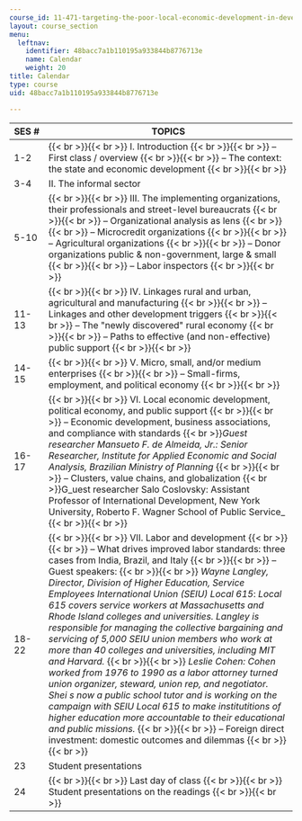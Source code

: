 ```yaml
---
course_id: 11-471-targeting-the-poor-local-economic-development-in-developing-countries-spring-2010
layout: course_section
menu:
  leftnav:
    identifier: 48bacc7a1b110195a933844b8776713e
    name: Calendar
    weight: 20
title: Calendar
type: course
uid: 48bacc7a1b110195a933844b8776713e

---
```


| SES # | TOPICS |
| --- | --- |
| 1-2 |  {{< br >}}{{< br >}} I. Introduction {{< br >}}{{< br >}} – First class / overview {{< br >}}{{< br >}} – The context: the state and economic development {{< br >}}{{< br >}}  |
| 3-4 | II. The informal sector |
| 5-10 |  {{< br >}}{{< br >}} III. The implementing organizations, their professionals and street-level bureaucrats {{< br >}}{{< br >}} – Organizational analysis as lens {{< br >}}{{< br >}} – Microcredit organizations {{< br >}}{{< br >}} – Agricultural organizations {{< br >}}{{< br >}} – Donor organizations public & non-government, large & small {{< br >}}{{< br >}} – Labor inspectors {{< br >}}{{< br >}}  |
| 11-13 |  {{< br >}}{{< br >}} IV. Linkages rural and urban, agricultural and manufacturing {{< br >}}{{< br >}} – Linkages and other development triggers {{< br >}}{{< br >}} – The "newly discovered" rural economy {{< br >}}{{< br >}} – Paths to effective (and non-effective) public support {{< br >}}{{< br >}}  |
| 14-15 |  {{< br >}}{{< br >}} V. Micro, small, and/or medium enterprises {{< br >}}{{< br >}} – Small-firms, employment, and political economy {{< br >}}{{< br >}}  |
| 16-17 |  {{< br >}}{{< br >}} VI. Local economic development, political economy, and public support {{< br >}}{{< br >}} – Economic development, business associations, and compliance with standards  {{< br >}}_Guest researcher Mansueto F. de Almeida, Jr.: Senior Researcher, Institute for Applied Economic and Social Analysis, Brazilian Ministry of Planning_ {{< br >}}{{< br >}} – Clusters, value chains, and globalization  {{< br >}}G_uest researcher Salo Coslovsky: Assistant Professor of International Development, New York University, Roberto F. Wagner School of Public Service_ {{< br >}}{{< br >}}  |
| 18-22 |  {{< br >}}{{< br >}} VII. Labor and development {{< br >}}{{< br >}} – What drives improved labor standards: three cases from India, Brazil, and Italy {{< br >}}{{< br >}} –Guest speakers: {{< br >}}{{< br >}} _Wayne Langley, Director, Division of Higher Education, Service Employees International Union (SEIU) Local 615_: _Local 615 covers service workers at Massachusetts and Rhode Island colleges and universities. Langley is responsible for managing the collective bargaining and servicing of 5,000 SEIU union members who work at more than 40 colleges and universities, including MIT and Harvard._ {{< br >}}{{< br >}} _Leslie Cohen:_ _Cohen worked from 1976 to 1990 as a labor attorney turned union organizer, steward, union rep, and negotiator. Shei s now a public school tutor and is working on the campaign with SEIU Local 615_ _to make institutitions of higher education more accountable to their educational and public missions._ {{< br >}}{{< br >}} – Foreign direct investment: domestic outcomes and dilemmas {{< br >}}{{< br >}}  |
| 23 | Student presentations |
| 24 |  {{< br >}}{{< br >}} Last day of class {{< br >}}{{< br >}} Student presentations on the readings {{< br >}}{{< br >}}